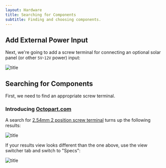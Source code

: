 ```yaml
---
layout: Hardware
title: Searching for Components
subtitle: Finding and choosing components.
---
```


## Add External Power Input

Next, we're going to add a screw terminal for connecting an optional solar panel (or other `5V`-`12V` power) input:

![title](2_Pos_2.54mm_ScrewTerminal.jpg)

## Searching for Components

First, we need to find an appropriate screw terminal. 

### Introducing [Octopart.com](https://octopart.com)

A search for [2.54mm 2 position screw terminal](https://octopart.com/search?q=2.54mm+2+position+screw+terminal) turns up the following results:

![title](Octopart_Search_2.54mm_Screw_Terminal.png)

If your results view looks different than the one above, use the view switcher tab and switch to "Specs":

![title](Octopart_View_Switcher.png)